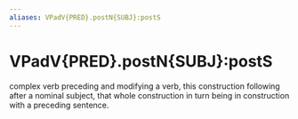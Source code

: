 ```yaml
---
aliases: VPadV{PRED}.postN{SUBJ}:postS
---
```

# VPadV{PRED}.postN{SUBJ}:postS

complex verb preceding and modifying a verb, this construction following after a nominal subject, that whole construction in turn being in construction with a preceding sentence.